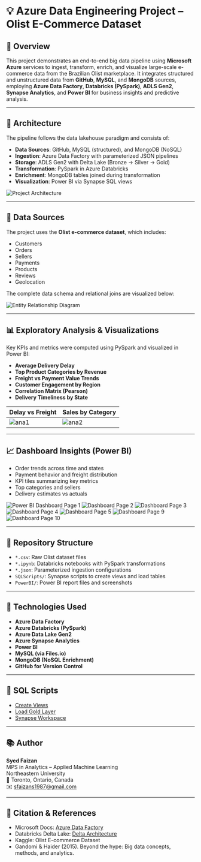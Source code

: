 # 💡 Azure Data Engineering Project – Olist E-Commerce Dataset

## 📌 Overview

This project demonstrates an end-to-end big data pipeline using **Microsoft Azure** services to ingest, transform, enrich, and visualize large-scale e-commerce data from the Brazilian Olist marketplace. It integrates structured and unstructured data from **GitHub**, **MySQL**, and **MongoDB** sources, employing **Azure Data Factory**, **Databricks (PySpark)**, **ADLS Gen2**, **Synapse Analytics**, and **Power BI** for business insights and predictive analysis.

---

## 🚀 Architecture

The pipeline follows the data lakehouse paradigm and consists of:

- **Data Sources**: GitHub, MySQL (structured), and MongoDB (NoSQL)
- **Ingestion**: Azure Data Factory with parameterized JSON pipelines
- **Storage**: ADLS Gen2 with Delta Lake (Bronze → Silver → Gold)
- **Transformation**: PySpark in Azure Databricks
- **Enrichment**: MongoDB tables joined during transformation
- **Visualization**: Power BI via Synapse SQL views

![Project Architecture](https://github.com/SYEDFAIZAN1987/BigDataEngineeringProject/blob/main/ProjectArchitecture.png)

---

## 📂 Data Sources

The project uses the **Olist e-commerce dataset**, which includes:
- Customers
- Orders
- Sellers
- Payments
- Products
- Reviews
- Geolocation

The complete data schema and relational joins are visualized below:

![Entity Relationship Diagram](https://github.com/SYEDFAIZAN1987/BigDataEngineeringProject/blob/main/1dataschema.png)

---

## 📊 Exploratory Analysis & Visualizations

Key KPIs and metrics were computed using PySpark and visualized in Power BI:

- **Average Delivery Delay**
- **Top Product Categories by Revenue**
- **Freight vs Payment Value Trends**
- **Customer Engagement by Region**
- **Correlation Matrix (Pearson)**
- **Delivery Timeliness by State**

| Delay vs Freight | Sales by Category |
|------------------|-------------------|
| ![ana1](https://github.com/SYEDFAIZAN1987/BigDataEngineeringProject/blob/main/ana1.png) | ![ana2](https://github.com/SYEDFAIZAN1987/BigDataEngineeringProject/blob/main/ana2.png) |

---

## 📈 Dashboard Insights (Power BI)

- Order trends across time and states
- Payment behavior and freight distribution
- KPI tiles summarizing key metrics
- Top categories and sellers
- Delivery estimates vs actuals

![Power BI Dashboard Page 1](https://github.com/SYEDFAIZAN1987/BigDataEngineeringProject/blob/main/page_1.png)
![Dashboard Page 2](https://github.com/SYEDFAIZAN1987/BigDataEngineeringProject/blob/main/page_2.png)
![Dashboard Page 3](https://github.com/SYEDFAIZAN1987/BigDataEngineeringProject/blob/main/page_3.png)
![Dashboard Page 4](https://github.com/SYEDFAIZAN1987/BigDataEngineeringProject/blob/main/page_4.png)
![Dashboard Page 5](https://github.com/SYEDFAIZAN1987/BigDataEngineeringProject/blob/main/page_5.png)
![Dashboard Page 9](https://github.com/SYEDFAIZAN1987/BigDataEngineeringProject/blob/main/page_9.png)
![Dashboard Page 10](https://github.com/SYEDFAIZAN1987/BigDataEngineeringProject/blob/main/page_10.png)

---

## 📁 Repository Structure

- `*.csv`: Raw Olist dataset files
- `*.ipynb`: Databricks notebooks with PySpark transformations
- `*.json`: Parameterized ingestion configurations
- `SQLScripts/`: Synapse scripts to create views and load tables
- `PowerBI/`: Power BI report files and screenshots

---

## 🔐 Technologies Used

- **Azure Data Factory**
- **Azure Databricks (PySpark)**
- **Azure Data Lake Gen2**
- **Azure Synapse Analytics**
- **Power BI**
- **MySQL (via Files.io)**
- **MongoDB (NoSQL Enrichment)**
- **GitHub for Version Control**

---

## 📜 SQL Scripts

- [Create Views](https://github.com/SYEDFAIZAN1987/BigDataEngineeringProject/blob/main/SynapseSQLcodetoCreateTableViews)
- [Load Gold Layer](https://github.com/SYEDFAIZAN1987/BigDataEngineeringProject/blob/main/SynapseSQLcodetoloadGoldLayer)
- [Synapse Workspace](https://github.com/SYEDFAIZAN1987/BigDataEngineeringProject/blob/main/SynapseWorkspace)

---

## 📚 Author

**Syed Faizan**  
MPS in Analytics – Applied Machine Learning  
Northeastern University  
📍 Toronto, Ontario, Canada  
✉️ sfaizans1987@gmail.com

---

## 📌 Citation & References

- Microsoft Docs: [Azure Data Factory](https://learn.microsoft.com/en-us/azure/data-factory/introduction)
- Databricks Delta Lake: [Delta Architecture](https://www.databricks.com/delta)
- Kaggle: Olist E-commerce Dataset
- Gandomi & Haider (2015). Beyond the hype: Big data concepts, methods, and analytics.
